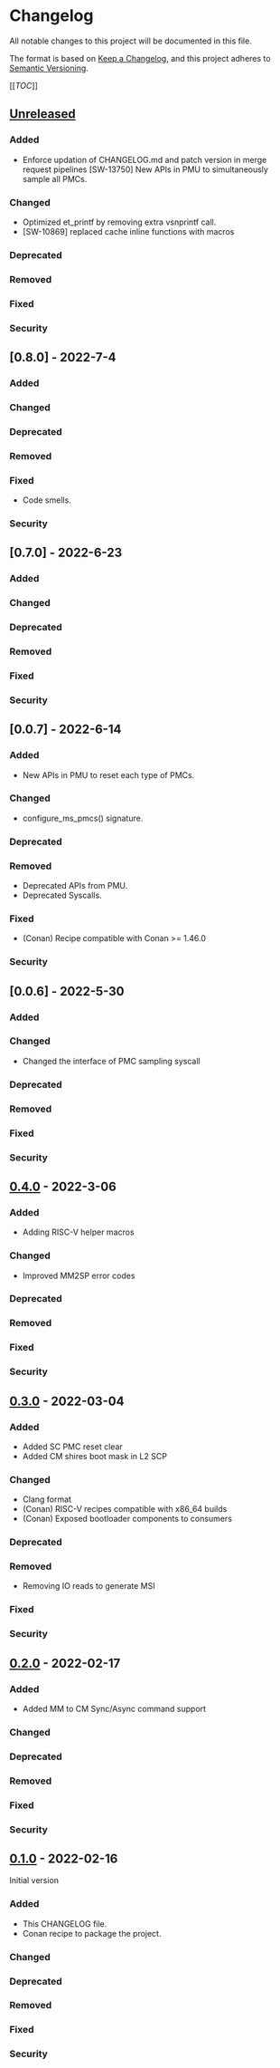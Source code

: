 # Changelog
All notable changes to this project will be documented in this file.

The format is based on [Keep a Changelog](https://keepachangelog.com/en/1.0.0/),
and this project adheres to [Semantic Versioning](https://semver.org/spec/v2.0.0.html).

[[_TOC_]]

## [Unreleased]

### Added
- Enforce updation of CHANGELOG.md and patch version in merge request pipelines
[SW-13750] New APIs in PMU to simultaneously sample all PMCs.
### Changed
- Optimized et_printf by removing extra vsnprintf call.
- [SW-10869] replaced cache inline functions with macros
### Deprecated
### Removed
### Fixed
### Security

## [0.8.0] - 2022-7-4
### Added
### Changed
### Deprecated
### Removed
### Fixed
- Code smells.
### Security

## [0.7.0] - 2022-6-23
### Added
### Changed
### Deprecated
### Removed
### Fixed
### Security

## [0.0.7] - 2022-6-14
### Added
- New APIs in PMU to reset each type of PMCs.
### Changed
- configure_ms_pmcs() signature.
### Deprecated
### Removed
- Deprecated APIs from PMU.
- Deprecated Syscalls.
### Fixed
- (Conan) Recipe compatible with Conan >= 1.46.0
### Security

## [0.0.6] - 2022-5-30
### Added
### Changed
- Changed the interface of PMC sampling syscall
### Deprecated
### Removed
### Fixed
### Security

## [0.4.0] - 2022-3-06
### Added
- Adding RISC-V helper macros
### Changed
- Improved MM2SP error codes
### Deprecated
### Removed
### Fixed
### Security

## [0.3.0] - 2022-03-04
### Added
- Added SC PMC reset clear
- Added CM shires boot mask in L2 SCP
### Changed
- Clang format
- (Conan) RISC-V recipes compatible with x86_64 builds
- (Conan) Exposed bootloader components to consumers
### Deprecated
### Removed
- Removing IO reads to generate MSI
### Fixed
### Security

## [0.2.0] - 2022-02-17
### Added
- Added MM to CM Sync/Async command support
### Changed
### Deprecated
### Removed
### Fixed
### Security

## [0.1.0] - 2022-02-16
Initial version
### Added
- This CHANGELOG file.
- Conan recipe to package the project.
### Changed
### Deprecated
### Removed
### Fixed
### Security

[Unreleased]: https://gitlab.esperanto.ai/software/et-common-libs/-/compare/v0.4.0...master
[0.4.0]: https://gitlab.esperanto.ai/software/et-common-libs/-/compare/v0.3.0...v0.4.0
[0.3.0]: https://gitlab.esperanto.ai/software/et-common-libs/-/compare/v0.2.0...v0.3.0
[0.2.0]: https://gitlab.esperanto.ai/software/et-common-libs/-/compare/v0.1.0...v0.2.0
[0.1.0]: https://gitlab.esperanto.ai/software/et-common-libs/-/tags/v0.1.0
